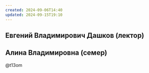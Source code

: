 ```yaml
---
created: 2024-09-06T14:40
updated: 2024-09-15T19:10
---
```

## Евгений Владимирович Дашков (лектор)

## Алина Владимировна (семер)
@t13om